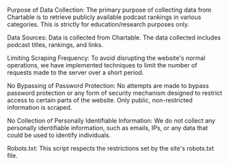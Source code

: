 Purpose of Data Collection: The primary purpose of collecting data from Chartable is to retrieve publicly available podcast rankings in various categories. This is strictly for education/research purposes only.

Data Sources: Data is collected from Chartable. The data collected includes podcast titles, rankings, and links.

Limiting Scraping Frequency: To avoid disrupting the website's normal operations, we have implemented techniques to limit the number of requests made to the server over a short period. 

No Bypassing of Password Protection: No attempts are made to bypass password protection or any form of security mechanism designed to restrict access to certain parts of the website. Only public, non-restricted information is scraped.

No Collection of Personally Identifiable Information: We do not collect any personally identifiable information, such as emails, IPs, or any data that could be used to identify individuals.

Robots.txt: This script respects the restrictions set by the site's robots.txt file.
